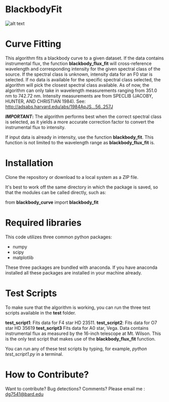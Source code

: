 # BlackbodyFit
![alt text](http://imgur.com/TZgZym0 )

# Curve Fitting

This algorithm fits a blackbody curve to a given dataset. If the data contains instrumental flux, the function **blackbody_flux_fit** will cross-reference wavelength and corresponding intensity for the given spectral class of the source. If the spectral class is unknown, intensity data for an F0 star is selected. If no data is available for the specific spectral class selected, the algorithm will pick the closest spectral class available. As of now, the algorithm can only take in wavelength measurements ranging from 351.0 nm to 742.72 nm. Intensity measurements are from SPECLIB (JACOBY, HUNTER, AND CHRISTIAN 1984). See: http://adsabs.harvard.edu/abs/1984ApJS...56..257J

**_IMPORTANT_:** The algorithm performs best when the correct spectral class is selected, as it yields a more accurate correction factor to convert the instrumental flux to intensity. 

If input data is already in intensity, use the function **blackbody_fit**. This function is not limited to the wavelength range as **blackbody_flux_fit** is. 

# Installation

Clone the repository or download to a local system as a ZIP file.

It's best to work off the same directory in which the package is saved, so that the modules can be called directly, such as:

from **blackbody_curve** import **blackbody_fit**

# Required libraries

This code utilizes three common python packages:

* numpy
* scipy
* matplotlib

These three packages are bundled with anaconda. If you have anaconda installed all these packages are installed in your machine already.

# Test Scripts

To make sure that the algorithm is working, you can run the three test scripts available in the **test** folder. 

**test_script1**: Fits data for F4 star HD  23511.
**test_script2**: Fits data for O7 star HD 35619
**test_script3** Fits data for A0 star, Vega. Data contains instrumental flux as measured by the 16-inch telescope at Mt. Wilson. This is the only test script that makes use of the **blackbody_flux_fit** function. 

You can run any of these test scripts by typing, for example, *python test_script1.py* in a terminal.

# How to Contribute?

Want to contribute? Bug detections? Comments? Please email me : dg7541@bard.edu


